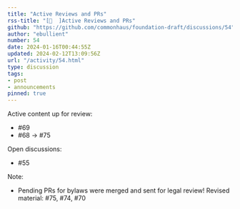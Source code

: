 ```yaml
---
title: "Active Reviews and PRs"
rss-title: "[📣  ]Active Reviews and PRs"
github: "https://github.com/commonhaus/foundation-draft/discussions/54"
author: "ebullient"
number: 54
date: 2024-01-16T00:44:55Z
updated: 2024-02-12T13:09:56Z
url: "/activity/54.html"
type: discussion
tags:
- post
- announcements
pinned: true
---
```

Active content up for review: 

- #69 
- #68 -> #75 

Open discussions:
- #55 

Note: 
- Pending PRs for bylaws were merged and sent for legal review! 
  Revised material: #75, #74, #70 

